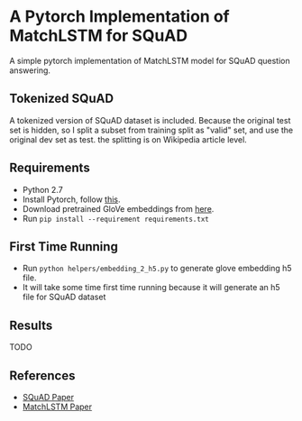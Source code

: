 # A Pytorch Implementation of MatchLSTM for SQuAD
A simple pytorch implementation of MatchLSTM model for SQuAD question answering.

## Tokenized SQuAD
A tokenized version of SQuAD dataset is included. Because the original test set is hidden, so I split a subset from training split as "valid" set, and use the original dev set as test. the splitting is on Wikipedia article level.

## Requirements
* Python 2.7
* Install Pytorch, follow [this][pytorch_install].
* Download pretrained GloVe embeddings from [here][glove_download].
* Run `pip install --requirement requirements.txt`

## First Time Running
* Run `python helpers/embedding_2_h5.py` to generate glove embedding h5 file.
* It will take some time first time running because it will generate an h5 file for SQuAD dataset

## Results
TODO

## References
* [SQuAD Paper][squad_paper_link]
* [MatchLSTM Paper][match_lstm_paper_link]

[pytorch_install]: http://pytorch.org/
[glove_download]: https://nlp.stanford.edu/projects/glove/
[squad_paper_link]: https://arxiv.org/abs/1606.05250
[match_lstm_paper_link]: https://arxiv.org/abs/1608.07905
